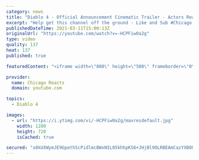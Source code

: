 ```yaml
---
category: news
title: "Diablo 4 - Official Announcement Cinematic Trailer - Actors React"
excerpt: "Help get this channel off the ground - Like and Sub #Chicago #Blind #React."
publishedDateTime: 2021-03-11T15:00:13Z
originalUrl: "https://youtube.com/watch?v=-HCPFiw0a2g"
type: video
quality: 137
heat: 137
published: true

featuredContent: "<iframe width=\"800\" height=\"500\" frameborder=\"0\" src=\"https://www.youtube.com/embed/-HCPFiw0a2g\" allow=\"accelerometer; autoplay; encrypted-media; gyroscope; picture-in-picture\" allowfullscreen></iframe>"

provider:
  name: Chicago Reacts
  domain: youtube.com

topics:
  - Diablo 4

images:
  - url: "https://i.ytimg.com/vi/-HCPFiw0a2g/maxresdefault.jpg"
    width: 1280
    height: 720
    isCached: true

secured: "x8kUXWymJE9GpethScPidlmcBWxNIL05khhpKS6+JHjBl9OLRBEAmCazYXBOUCj8LaaQ0LUk6hkHp7EXr4w0lsB3EdI5ucGCsQbq6ktWT0BKvh+xEkOks3NWn0PC0bVkFlhkD+XLt9oFnRwzfeD3I9zz2yz8XYLo1c4k8ykJsiIw2XbJS8VvkLPt2zkd86HaMjKSCSHB4AszS0nE40AAn3vjrNPOeWEox5AX0A56t88pCJd8fsZfKHvebC7l24pIh+B7vSOJUxEdvDFO/30v4rG+x9pBLCDfl0dWqgt7Wp4oGruWeIvRAzxTqa80TWxcEqNCKd4Qzv5Y5pcBQtHSmE+O8vn8ymkI8+kCWGlKafKWtGh1GhzJP6Rc8JIzfPJFKvod4fS7e10a1bPTmni/frcBm4hQ6GjgnGsyEt9AqZolUXAfpTV6PqJzlux9za0x;X52rmlpIljGntoXxo6xq4Q=="
---
```


